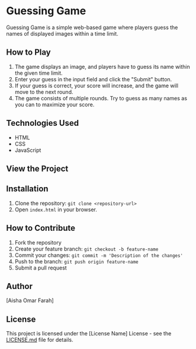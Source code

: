 # Guessing Game

Guessing Game is a simple web-based game where players guess the names of displayed images within a time limit.

## How to Play

1. The game displays an image, and players have to guess its name within the given time limit.
2. Enter your guess in the input field and click the "Submit" button.
3. If your guess is correct, your score will increase, and the game will move to the next round.
4. The game consists of multiple rounds. Try to guess as many names as you can to maximize your score.

## Technologies Used

- HTML
- CSS
- JavaScript

## View the Project

[]()
## Installation

1. Clone the repository: `git clone <repository-url>`
2. Open `index.html` in your browser.

## How to Contribute

1. Fork the repository
2. Create your feature branch: `git checkout -b feature-name`
3. Commit your changes: `git commit -m 'Description of the changes'`
4. Push to the branch: `git push origin feature-name`
5. Submit a pull request

## Author

[Aisha Omar Farah]

## License

This project is licensed under the [License Name] License - see the [LICENSE.md](LICENSE.md) file for details.

